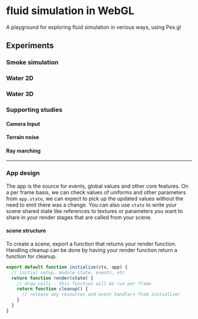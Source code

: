 # fluid simulation in WebGL

A playground for exploring fluid simulation in verious ways, using Pex.gl

## Experiments

### Smoke simulation

### Water 2D

### Water 3D

### Supporting studies

#### Camera Input

#### Terrain noise

#### Ray marching

---

### App design

The app is the source for events, global values and other core features.
On a per frame basis, we can check values of uniforms and other parameters from `app.state`,
we can expect to pick up the updated values without the need to emit there was a change.
You can also use `state` to write your scene shared state like references to textures or parameters
you want to share in your render stages that are called from your scene.

#### scene structure

To create a scene, export a function that returns your render function.
Handling cleanup can be done by having your render function return a function
for cleanup.

```js
export default function initialize(ctx, app) {
  // initial setup, module state, events, etc
  return function render(state) {
    // draw calls - this function will be run per frame
    return function cleanup() {
      // release any resources and event handlers from initializer
    }
  }
}
```
